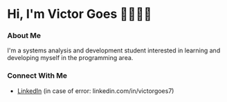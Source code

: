 # Hi, I'm Victor Goes 👋👨🏻‍💻

### About Me
I'm a systems analysis and development student interested in learning and developing myself in the programming area.

### Connect With Me
- [LinkedIn](www.linkedin.com/in/victorgoes7) (in case of error: linkedin.com/in/victorgoes7)
